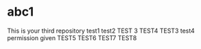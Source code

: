 # abc1
This is your third repository
test1
test2
TEST 3
TEST4
TEST3
test4
permission given
TEST5
TEST6
TEST7
TEST8

